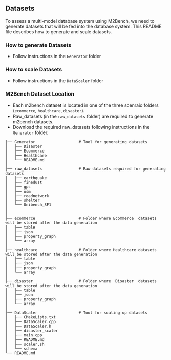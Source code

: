 ## Datasets

To assess a multi-model database system using M2Bench, we need to generate datasets that will be fed into the database system.
This README file describes how to generate and scale datasets.

### How to generate Datasets
- Follow instructions in the `Generator` folder

### How to scale Datasets
- Follow instructions in the `DataScaler` folder

### M2Bench Dataset Location 
- Each m2bench dataset is located in one of the three scenraio folders (`ecommerce`, `healthcare`, `disaster`). 
- Raw\_datasets (in the `raw_datasets` folder) are required to generate m2bench datasets.
- Download the required raw\_datasets following instructions in the `Generator` folder.

```
├── Generator                   # Tool for generating datasets
│   ├── Disaster
│   ├── Ecommerce
│   ├── Healthcare
│   └── README.md
│
├── raw_datasets                # Raw datasets required for generating datasets
│   ├── earthquake
│   ├── finedust
│   ├── gps
│   ├── osm
│   ├── roadnetwork
│   ├── shelter
│   └── Unibench_SF1
│
│
├── ecommerce                   # Folder where Ecommerce  datasets will be stored after the data generation
│   ├── table
│   ├── json
│   ├── property_graph
│   └── array
│
├── healthcare                  # Folder where Healthcare datasets will be stored after the data generation
│   ├── table
│   ├── json
│   ├── property_graph
│   └── array
│
├── disaster                    # Folder where  Disaster  datasets will be stored after the data generation
│   ├── table
│   ├── json
│   ├── property_graph
│   └── array
│
├── DataScaler                  # Tool for scaling up datasets
│   ├── CMakeLists.txt
│   ├── DataScaler.cpp
│   ├── DataScaler.h
│   ├── disaster_scaler
│   ├── main.cpp
│   ├── README.md
│   ├── scaler.sh
│   └── schema  
└── README.md
```
